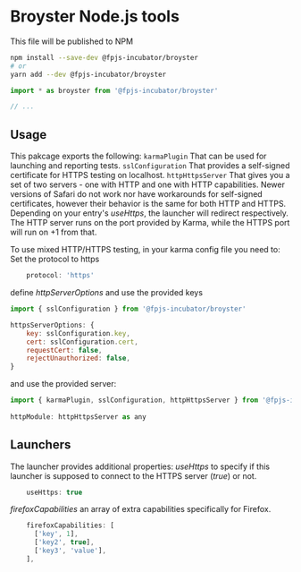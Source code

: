 # Broyster Node.js tools

This file will be published to NPM

```bash
npm install --save-dev @fpjs-incubator/broyster
# or
yarn add --dev @fpjs-incubator/broyster
```

```js
import * as broyster from '@fpjs-incubator/broyster'

// ...
```

## Usage

This pakcage exports the following:
```karmaPlugin```
That can be used for launching and reporting tests.
```sslConfiguration```
That provides a self-signed certificate for HTTPS testing on localhost.
```httpHttpsServer```
That gives you a set of two servers - one with HTTP and one with HTTP capabilities.
Newer versions of Safari do not work nor have workarounds for self-signed certificates, however their behavior is the same for both HTTP and HTTPS. Depending on your entry's *useHttps*, the launcher will redirect respectively.
The HTTP server runs on the port provided by Karma, while the HTTPS port will run on +1 from that.

To use mixed HTTP/HTTPS testing, in your karma config file you need to:
Set the protocol to https

``` js
    protocol: 'https'
```

define *httpServerOptions* and use the provided keys

``` js
import { sslConfiguration } from '@fpjs-incubator/broyster'

httpsServerOptions: {
    key: sslConfiguration.key,
    cert: sslConfiguration.cert,
    requestCert: false,
    rejectUnauthorized: false,
}
```

and use the provided server:

``` js
import { karmaPlugin, sslConfiguration, httpHttpsServer } from '@fpjs-incubator/broyster'
    
httpModule: httpHttpsServer as any
```

## Launchers

The launcher provides additional properties:
*useHttps* to specify if this launcher is supposed to connect to the HTTPS server (*true*) or not.

``` js
    useHttps: true
```

*firefoxCapabilities* an array of extra capabilities specifically for Firefox.

``` js
    firefoxCapabilities: [
      ['key', 1],
      ['key2', true],
      ['key3', 'value'],
    ],
```
